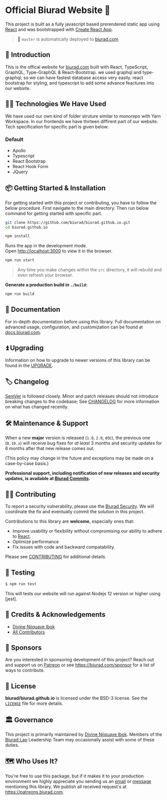 # Official Biurad Website 👊

This project is built as a fully javascript based prerendered static app using [React] and was bootstrapped with [Create React App](https://github.com/facebook/create-react-app).

> :rocket: `master` is automatically deployed to [biurad.com]

## 🔰 Introduction

This is the offical website for [biurad.com] built with React, TypeScript, GraphQL, Type-GraphQL & React-Bootstrap. we used graphql and type-graphql, so we can have fastest database access very easily. react bootstrap for styling, and typescript to add some advance feactures into our website.

## 🧑‍💻 Technologies We Have Used

We have used our own kind of folder struture similar to monorepo with Yarn Workspace. In our frontends we have thirteen diffirent part of our website. Tech specification for specific part is given below:

### Default

- Apollo
- Typescript
- React Bootstrap
- React Hook Form
- JQuery


## 📦 Getting Started & Installation

For getting started with this project or contributing, you have to follow the below procedure. First navigate to the main directory. Then run below command for getting started with specific part.

```sh
git clone https://github.com/biurad/biurad.github.io.git
cd biurad.github.io

npm install
```

Runs the app in the development mode.<br />
Open [http://localhost:3000](http://localhost:3000) to view it in the browser.

```sh
npm run start
```

> Any time you make changes within the `src` directory, it will rebuild and even refresh your browser.

**Generate a production build in `./build`:**

```sh
npm run build
```

## 📓 Documentation

For in-depth documentation before using this library. Full documentation on advanced usage, configuration, and customization can be found at [docs.biurad.com](https://docs.biurad.com).

## ⏫ Upgrading

Information on how to upgrade to newer versions of this library can be found in the [UPGRADE].

## 🏷️ Changelog

[SemVer](http://semver.org/) is followed closely. Minor and patch releases should not introduce breaking changes to the codebase; See [CHANGELOG] for more information on what has changed recently.

## 🛠️ Maintenance & Support

When a new **major** version is released (`1.0`, `2.0`, etc), the previous one (`0.19.x`) will receive bug fixes for _at least_ 3 months and security updates for 6 months after that new release comes out.

(This policy may change in the future and exceptions may be made on a case-by-case basis.)

**Professional support, including notification of new releases and security updates, is available at [Biurad Commits][commit].**

## 👷‍♀️ Contributing

To report a security vulnerability, please use the [Biurad Security](https://security.biurad.com). We will coordinate the fix and eventually commit the solution in this project.

Contributions to this library are **welcome**, especially ones that:

- Improve usability or flexibility without compromising our ability to adhere to [React].
- Optimize performance
- Fix issues with code and backward compatability.

Please see [CONTRIBUTING] for additional details.

## 🧪 Testing

```bash
$ npm run test
```

This will tests our website will run against Nodejs 12 version or higher using [jest].

## 👥 Credits & Acknowledgements

- [Divine Niiquaye Ibok][@divineniiquaye]
- [All Contributors][]

## 🙌 Sponsors

Are you interested in sponsoring development of this project? Reach out and support us on [Patreon](https://www.patreon.com/biurad) or see <https://biurad.com/sponsor> for a list of ways to contribute.

## 📄 License

**biurad/biurad.github.io** is licensed under the BSD-3 license. See the [`LICENSE`](LICENSE) file for more details.

## 🏛️ Governance

This project is primarily maintained by [Divine Niiquaye Ibok][@divineniiquaye]. Members of the [Biurad Lap][] Leadership Team may occasionally assist with some of these duties.

## 🗺️ Who Uses It?

You're free to use this package, but if it makes it to your production environment we highly appreciate you sending us an [email] or [message] mentioning this library. We publish all received request's at <https://patreons.biurad.com>.

[@divineniiquaye]: https://github.com/divineniiquaye
[commit]: https://commits.biurad.com/biurad.github.io.git
[UPGRADE]: UPGRADE.md
[CHANGELOG]: CHANGELOG.md
[CONTRIBUTING]: ./.github/CONTRIBUTING.md
[All Contributors]: https://github.com/biurad/biurad.github.io/contributors
[Biurad Lap]: https://team.biurad.com
[email]: support@biurad.com
[message]: https://projects.biurad.com/message
[React]: https://reactjs.org/
[biurad.com]: https://biurad.com
